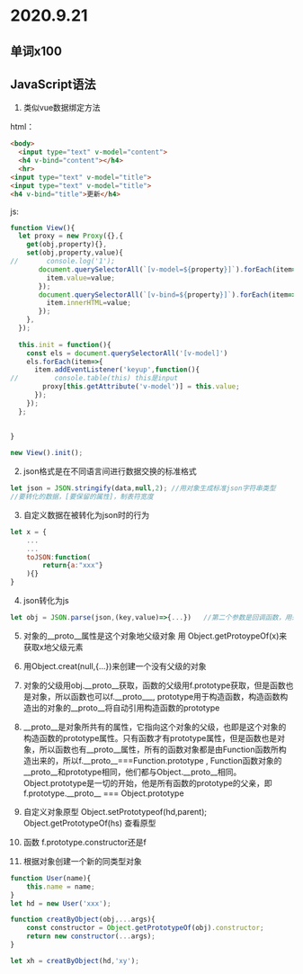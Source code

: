 # 2020.9.21

## 单词x100

## JavaScript语法

1. 类似vue数据绑定方法

html：

```html
<body>
  <input type="text" v-model="content">
  <h4 v-bind="content"></h4>
  <hr>
<input type="text" v-model="title">
<input type="text" v-model="title">
<h4 v-bind="title">更新</h4>
```

js:

```js
function View(){
  let proxy = new Proxy({},{
    get(obj,property){},
    set(obj,property,value){
//       console.log('1');
       document.querySelectorAll(`[v-model=${property}]`).forEach(item=>{
         item.value=value;
       });
       document.querySelectorAll(`[v-bind=${property}]`).forEach(item=>{
         item.innerHTML=value;
       });
    },
  });
  
  this.init = function(){
    const els = document.querySelectorAll('[v-model]')
    els.forEach(item=>{
      item.addEventListener('keyup',function(){
//         console.table(this) this是input
        proxy[this.getAttribute('v-model')] = this.value;
      });
    });
  };
  
  
}

new View().init();
```

2. json格式是在不同语言间进行数据交换的标准格式

```js
let json = JSON.stringify(data,null,2); //用对象生成标准json字符串类型
//要转化的数据，[要保留的属性]，制表符宽度
```

3. 自定义数据在被转化为json时的行为

```js
let x = {
    ...
    ...
    toJSON:function(
    	return{a:"xxx"}
    ){}
}
```

4. json转化为js

```js
let obj = JSON.parse(json,(key,value)=>{...}) 	//第二个参数是回调函数，用来在转换时处理数据
```

5. 对象的\__proto__属性是这个对象地父级对象 用 Object.getProtoypeOf(x)来获取x地父级元素
6. 用Object.creat(null,{...})来创建一个没有父级的对象
7. 对象的父级用obj.\_\_proto\_\_获取，函数的父级用f.prototype获取，但是函数也是对象，所以函数也可以f.\_\_proto_\_\_,    prototype用于构造函数，构造函数构造出的对象的\_\_proto\_\_将自动引用构造函数的prototype

8. \_\_proto\_\_是对象所共有的属性，它指向这个对象的父级，也即是这个对象的构造函数的prototype属性。只有函数才有prototype属性，但是函数也是对象，所以函数也有\_\_proto\_\_属性，所有的函数对象都是由Function函数所构造出来的，所以f.\_\_proto\_\_===Function.prototype , Function函数对象的\_\_proto\_\_和prototype相同，他们都与Object.\_\_proto__相同。Object.prototype是一切的开始，他是所有函数的prototype的父亲，即f.prototype.\_\_proto\_\_ === Object.prototype

9. 自定义对象原型 Object.setPrototypeof(hd,parent); Object.getPrototypeOf(hs) 查看原型
10. 函数  f.prototype.constructor还是f   
11. 根据对象创建一个新的同类型对象

```js
function User(name){
    this.name = name;
}
let hd = new User('xxx');

function creatByObject(obj,...args){
    const constructor = Object.getPrototypeOf(obj).constructor;
    return new constructor(...args);
}

let xh = creatByObject(hd,'xy');
```

